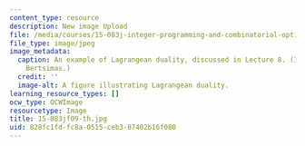 ```yaml
---
content_type: resource
description: New image Upload
file: /media/courses/15-083j-integer-programming-and-combinatorial-optimization-fall-2009/828fc1fdfc8a0515ceb387402b16f080_15-083jf09-th.jpg
file_type: image/jpeg
image_metadata:
  caption: An example of Lagrangean duality, discussed in Lecture 8. (Image by Prof.
    Bertsimas.)
  credit: ''
  image-alt: A figure illustrating Lagrangean duality.
learning_resource_types: []
ocw_type: OCWImage
resourcetype: Image
title: 15-083jf09-th.jpg
uid: 828fc1fd-fc8a-0515-ceb3-87402b16f080
---
```

